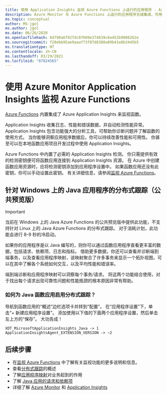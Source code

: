 ```yaml
---
title: 使用 Application Insights 监视 Azure Functions 上运行的应用程序 - Azure Monitor | Microsoft Docs
description: Azure Monitor 与 Azure Functions 上运行的应用程序无缝集成，可用来监视应用的性能并立即查明应用中的问题。
ms.topic: conceptual
author: MS-jgol
ms.author: jgol
ms.date: 06/26/2020
ms.openlocfilehash: 6d790a6f02fdc07609e374639c6e452b9088262e
ms.sourcegitcommit: f28ebb95ae9aaaff3f87d8388a09b41e0b3445b5
ms.translationtype: HT
ms.contentlocale: zh-CN
ms.lasthandoff: 03/29/2021
ms.locfileid: "87024565"
---
```

# <a name="monitoring-azure-functions-with-azure-monitor-application-insights"></a>使用 Azure Monitor Application Insights 监视 Azure Functions

[Azure Functions](../../azure-functions/functions-overview.md) 内置集成了 Azure Application Insights 来监视函数。 

Application Insights 收集日志、性能和错误数据，并自动检测性能异常。 Application Insights 包含功能强大的分析工具，可帮助你诊断问题并了解函数的使用方式。 当你能够洞察应用程序数据后，你可以持续改善性能和可用性。 你甚至可以在本地函数应用项目开发过程中使用 Application Insights。 

Azure Functions 中内置了必需的 Application Insights 检测。 你只需提供有效的检测密钥便可将函数应用连接到 Application Insights 资源。 在 Azure 中创建函数应用资源时，应将检测密钥添加到应用程序设置中。 如果函数应用还没有此密钥，你可以手动设置此密钥。 有关详细信息，请参阅[监视 Azure Functions](../../azure-functions/functions-monitoring.md?tabs=cmd)。

## <a name="distributed-tracing-for-java-applications-on-windows-public-preview"></a>针对 Windows 上的 Java 应用程序的分布式跟踪（公共预览版）

> [!IMPORTANT]
> 当前在 Windows 上的 Java Azure Functions 的公共预览版中提供此功能，不支持针对 Linux 上的 Java Azure Functions 的分布式跟踪。 对于消耗计划，此功能会进行 8-9 秒的冷启动。

如果你的应用程序是以 Java 编写的，则你可以通过函数应用程序查看更丰富的数据，包括请求、依赖项、日志和指标。 借助更多数据，你还可以查看并诊断端到端事务，以及查看应用程序映射，该映射聚合了许多事务来显示一个拓扑视图，可以在其中了解各个系统如何交互，以及平均性能和错误率。

端到端诊断和应用程序映射可以洞察每个事务/请求。 将这两个功能结合使用，对于找出每个请求出现可靠性问题和性能瓶颈的根本原因非常有帮助。

### <a name="how-to-enable-distributed-tracing-for-java-function-apps"></a>如何为 Java 函数应用启用分布式跟踪？

导航到函数应用的“概述”边栏选项卡并转到“配置”。 在“应用程序设置”下，单击“+ 新建应用程序设置”。 添加使用以下值的下面两个应用程序设置，然后单击左上方的“保存”。 大功告成！

```
XDT_MicrosoftApplicationInsights_Java -> 1
ApplicationInsightsAgent_EXTENSION_VERSION -> ~2
```

## <a name="next-steps"></a>后续步骤

* 在[监视 Azure Functions](../../azure-functions/functions-monitoring.md) 中了解有关监视功能的更多说明和信息。
* 查看[分布式跟踪](./distributed-tracing.md)的概述
* 了解[应用程序映射](./app-map.md?tabs=net)对业务起到的作用
* 了解 [Java 应用的请求和依赖项](./java-in-process-agent.md)
* 详细了解 [Azure Monitor](../overview.md) 和 [Application Insights](./app-insights-overview.md)
